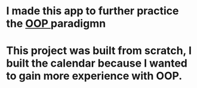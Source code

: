 # I made this app to further practice the  <a href="https://developer.mozilla.org/en-US/docs/Learn/JavaScript/Objects/Object-oriented_JS">OOP </a> paradigmn
# This project was built from scratch, I built the calendar because I wanted to gain more experience with OOP. 
